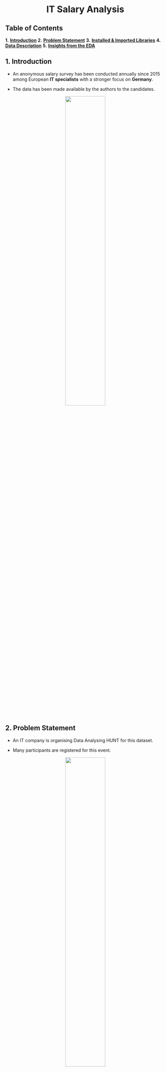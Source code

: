 
# <center>**IT Salary Analysis**</center>

## **Table of Contents**

**1.**  [**Introduction**](#Section1)
**2.**  [**Problem Statement**](#Section2)
**3.**  [**Installed & Imported Libraries**](#Section3)
**4.**  [**Data Description**](#Section4)
**5.**  [**Insights from the EDA**](#Section5)

<a name=Section1></a>

## **1. Introduction**

- An anonymous salary survey has been conducted annually since 2015 among European **IT specialists** with a stronger focus on **Germany**.

- The data has been made available by the authors to the candidates.

<center><img  src="https://matchr.com/wp-content/uploads/2021/07/Depositphotos_55140233_s-2019.jpg"  width=50%></center>

<a  name = Section2></a>

## **2. Problem Statement**

- An IT company is organising Data Analysing HUNT for this dataset.

- Many participants are registered for this event.
<center><img  src="https://c4f2d3i3.stackpathcdn.com/gb/wp-content/uploads/sites/17/2021/03/insights.png"  width=50%></center>

 - You are the Data Scientist who is participating on behalf of his organisation.
- You are required to perform exploratory data analysis and come with great insights.

<a  name = Section3></a>

## **3. Installed & Imported Libraries**

<a  name = Section31></a>

### **3.1 Installed Libraries**

- For starters, we installed the `pandas_profiling` library which gives a quick, general overview of the dataset.
- Additionally, we have installed the `datascience` library that is required by pandas profiling library.

<a  name = Section32></a>

### **3.2 Imported Libraries**

The following libraries have been imported in the notebook:
<center><img  src="https://fiverr-res.cloudinary.com/images/q_auto,f_auto/gigs/187550926/original/cde47296f9d02346b6561eee753741d7272bfce6/do-data-analysis-in-python-using-numpy-pandas-matplotlib-seaborn.jpg"  width=50%></center>

- **Pandas**: Importing for panel data analysis
- **Pandas Profiling**: To perform data profiling
- **Numpy**: For numerical python operations
- **Matplotlib (Pyplot)**: A popular plotting library used along with pandas
- **Seaborn**: A library, built on matplotlib, to create beautiful plots

<a  name = Section4></a>

## **4. Data Description **

<a  name = Section41></a>

<center>

|Dataset| Records | Features | 
| :--: | :--: | :--: | :--: |
| IT salary Analysis | 1253 | 23 |

<br>

|ID|Feature name|Feature description|
|:--|:--|:--|
|1|**Gender**| Male or Female|
|2|**City**| City in EU |
|3|**Position**| Post at company |
|4|**Experience**| No of years of experience |
|5|**Experience in Germany**|No of years of experience |
|6|**Seniority level**| Seniority level at company |
|7|**Programming language**| Type of language used |
|8|**Other technologies**| Other languages used |
|9|**Yearly brutto salary**| Salary without bonus and Stocks |
|10|**Yearly bonus + stocks**| Bonus and Stocks in EU |
|11|**Annual brutto salary one year ago**|Salary without bonus and Stocks  |
|12|**Annual bonus+stocks one year ago**| Bonus and Stocks in EU |
|13|**Vacation days**| No of vacaton Days |
|14|**Employment status**| Full-time or Freelancer |
|15|**Сontract duration**| Temporary or Unlimited |
|16|**Main language at work**| English or Germen |
|17|**Company size**| No of employees |
|18|**Company type**| Product or StartUp or Other |
|19|**Lost job due to covid**| Have you lost your job due to the coronavirus outbreak?|
|20|**Forced to have a shorter working week**| If yes, then how many hours per week |
|21|**Received additional monetary**| Have you received additional monetary support from your employer due to Work From Home? If yes, how much in 2020 in EUR |
|22|**Age**| Age of employee |
|23|**Timestamp**| Time and date |


</center>

<a name=Section5></a>

## **5. Insights from the EDA**

<center><img  src="https://creazilla-store.fra1.digitaloceanspaces.com/cliparts/35674/business-man-good-idea-clipart-xl.png" width=30%></center>

- **Munrich and Berlin** are top 2 cities for this survey

-  Most of the yearly brutto salary lies in the range of  **60k-80k EUR**.

- In Germany we can see that **Software engineers** are the **highest** in number in IT industry.

- **Java**  is  **most**  used language in IT sector in EU


- We found out that **seniority level** is b/w **7 to 13** years approx*.


- The  **Product companies**  in IT sector is having the  **highest in distribution**.

-  More  **than half of the companies**  gave  **financial**  support during covid.


<!--stackedit_data:
eyJoaXN0b3J5IjpbLTEwMzQ2NDUzMDVdfQ==
-->